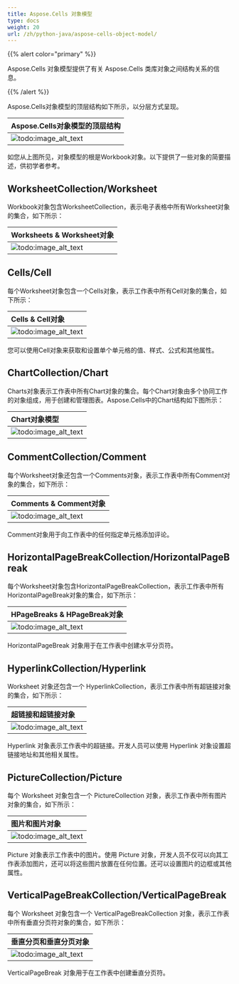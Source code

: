 ```yaml
---
title: Aspose.Cells 对象模型
type: docs
weight: 20
url: /zh/python-java/aspose-cells-object-model/
---
```


{{% alert color="primary" %}}

Aspose.Cells 对象模型提供了有关 Aspose.Cells 类库对象之间结构关系的信息。

{{% /alert %}}

Aspose.Cells对象模型的顶层结构如下所示，以分层方式呈现。

|**Aspose.Cells对象模型的顶层结构**|
| :- |
|![todo:image_alt_text](aspose-cells-object-model_1.png)|
如您从上图所见，对象模型的根是Workbook对象。以下提供了一些对象的简要描述，供初学者参考。

## **WorksheetCollection/Worksheet**

Workbook对象包含WorksheetCollection，表示电子表格中所有Worksheet对象的集合，如下所示：

|**Worksheets & Worksheet对象**|
| :- |
|![todo:image_alt_text](aspose-cells-object-model_2.png)|

## **Cells/Cell**

每个Worksheet对象包含一个Cells对象，表示工作表中所有Cell对象的集合，如下所示：

|**Cells & Cell对象**|
| :- |
|![todo:image_alt_text](aspose-cells-object-model_3.png)|
您可以使用Cell对象来获取和设置单个单元格的值、样式、公式和其他属性。

## **ChartCollection/Chart**

Charts对象表示工作表中所有Chart对象的集合。每个Chart对象由多个协同工作的对象组成，用于创建和管理图表。Aspose.Cells中的Chart结构如下图所示：

|**Chart对象模型**|
| :- |
|![todo:image_alt_text](aspose-cells-object-model_4.png)|

## **CommentCollection/Comment**

每个Worksheet对象还包含一个Comments对象，表示工作表中所有Comment对象的集合，如下所示：

|**Comments & Comment对象**|
| :- |
|![todo:image_alt_text](aspose-cells-object-model_5.png)|
Comment对象用于向工作表中的任何指定单元格添加评论。

## **HorizontalPageBreakCollection/HorizontalPageBreak**

每个Worksheet对象包含HorizontalPageBreakCollection，表示工作表中所有HorizontalPageBreak对象的集合，如下所示：

|**HPageBreaks & HPageBreak对象**|
| :- |
|![todo:image_alt_text](aspose-cells-object-model_6.png)|
HorizontalPageBreak 对象用于在工作表中创建水平分页符。

## **HyperlinkCollection/Hyperlink**

Worksheet 对象还包含一个 HyperlinkCollection，表示工作表中所有超链接对象的集合，如下所示：

|**超链接和超链接对象**|
| :- |
|![todo:image_alt_text](aspose-cells-object-model_7.png)|
Hyperlink 对象表示工作表中的超链接。开发人员可以使用 Hyperlink 对象设置超链接地址和其他相关属性。

## **PictureCollection/Picture**

每个 Worksheet 对象包含一个 PictureCollection 对象，表示工作表中所有图片对象的集合，如下所示：

|**图片和图片对象**|
| :- |
|![todo:image_alt_text](aspose-cells-object-model_8.png)|
Picture 对象表示工作表中的图片。使用 Picture 对象，开发人员不仅可以向其工作表添加图片，还可以将这些图片放置在任何位置。还可以设置图片的边框或其他属性。

## **VerticalPageBreakCollection/VerticalPageBreak**

每个 Worksheet 对象包含一个 VerticalPageBreakCollection 对象，表示工作表中所有垂直分页符对象的集合，如下所示：

|**垂直分页和垂直分页对象**|
| :- |
|![todo:image_alt_text](aspose-cells-object-model_9.png)|
VerticalPageBreak 对象用于在工作表中创建垂直分页符。
